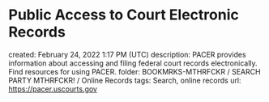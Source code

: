 # Public Access to Court Electronic Records

created: February 24, 2022 1:17 PM (UTC)
description: PACER provides information about accessing and filing federal court records electronically. Find resources for using PACER.
folder: BOOKMRKS-MTHRFCKR / SEARCH PARTY MTHRFCKR! / Online Records
tags: Search, online records
url: https://pacer.uscourts.gov